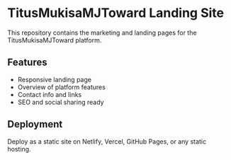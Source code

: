 # TitusMukisaMJToward Landing Site

This repository contains the marketing and landing pages for the TitusMukisaMJToward platform.

## Features

- Responsive landing page
- Overview of platform features
- Contact info and links
- SEO and social sharing ready

## Deployment

Deploy as a static site on Netlify, Vercel, GitHub Pages, or any static hosting.













